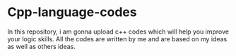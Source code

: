 # Cpp-language-codes
In this repository, i am gonna upload c++ codes which will help you improve your logic skills. All the codes are written by me and are based on my ideas as well as others ideas.

